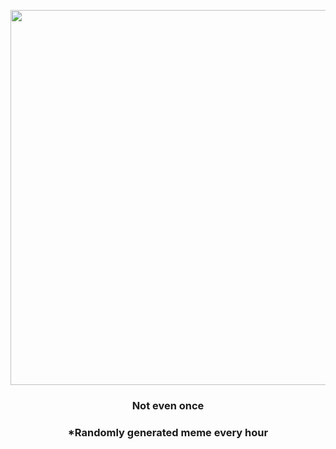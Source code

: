 <p align="center">
        <img src="https://i.redd.it/60ya7nh05ze91.jpg" width="600" height="600">
        </p>
        <h3 align="center">Not even once</h3>
        <h3 align="center">*Randomly generated meme every hour</h3>
    